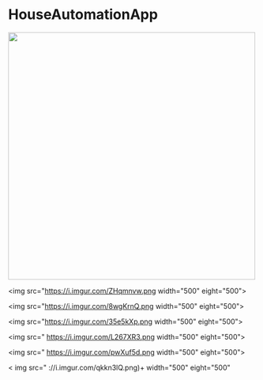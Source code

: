 # HouseAutomationApp


<img src="https://i.imgur.com/km1EN4s.png" width="500" eight="500">


<img src="https://i.imgur.com/ZHqmnvw.png width="500" eight="500">


<img src="https://i.imgur.com/8wgKrnQ.png  width="500" eight="500">

<img src="https://i.imgur.com/35e5kXp.png  width="500" eight="500">

<img src=" https://i.imgur.com/L267XR3.png width="500" eight="500">

<img src=" https://i.imgur.com/pwXuf5d.png width="500" eight="500">

 < img src=" ://i.imgur.com/qkkn3lQ.png)+ width="500" eight="500" 
  >
